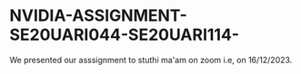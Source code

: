 # NVIDIA-ASSIGNMENT-SE20UARI044-SE20UARI114-
We presented our asssignment to stuthi ma'am on zoom i.e, on 16/12/2023.
